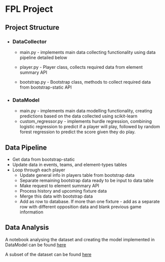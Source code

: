 # FPL Project

## Project Structure

- ### DataCollector

  - main.py - implements main data collecting functionality using data pipeline detailed below

  - player.py - Player class, collects required data from element summary API
  
  - bootstrap.py - Bootstrap class, methods to collect required data from bootstrap-static API

- ### DataModel

  - main.py - implements main data modelling functionality, creating predictions based on the data collected using scikit-learn
  - custom_regressor.py - implements hurdle regression, combining logistic regression to predict if a player will play, followed by random forest regression to predict the score given they do play.

## Data Pipeline

- Get data from bootstrap-static
- Update data in events, teams, and element-types tables
- Loop through each player
  - Update general info in players table from bootstrap data
  - Separate remaining bootstrap data ready to be input to data table 
  - Make request to element summary API
  - Process history and upcoming fixture data
  - Merge this data with bootstrap data
  - Add as row to database. If more than one fixture - add as a separate row 
  with different opposition data and blank previous game information
  
  
## Data Analysis

A notebook analysing the dataset and creating the model implemented in DataModel can be found [here](https://www.kaggle.com/ollywelch/fpl-data-analysis/)

A subset of the dataset can be found [here](https://www.kaggle.com/ollywelch/fpl-dataset)

  
  

